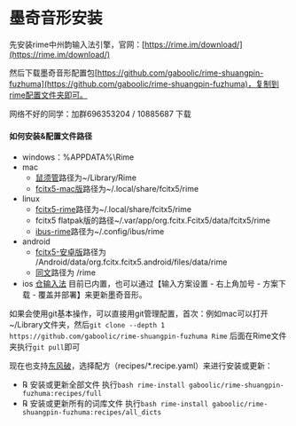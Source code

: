 # 墨奇音形安装

先安装rime中州韵输入法引擎，官网：[https://rime.im/download/](https://rime.im/download/)

然后下载墨奇音形配置包[https://github.com/gaboolic/rime-shuangpin-fuzhuma](https://github.com/gaboolic/rime-shuangpin-fuzhuma)，复制到rime配置文件夹即可。

网络不好的同学：加群696353204 / 10885687 下载

#### 如何安装&配置文件路径

* windows：%APPDATA%\Rime
* mac
  * [鼠须管](https://github.com/rime/squirrel)路径为\~/Library/Rime
  * [fcitx5-mac版](https://github.com/fcitx-contrib/fcitx5-macos)路径为\~/.local/share/fcitx5/rime
* linux
  * [fcitx5-rime](https://github.com/fcitx/fcitx5-rime)路径为\~/.local/share/fcitx5/rime
  * fcitx5 flatpak版的路径\~/.var/app/org.fcitx.Fcitx5/data/fcitx5/rime
  * [ibus-rime](https://github.com/rime/ibus-rime)路径为\~/.config/ibus/rime
* android
  * [fcitx5-安卓版](https://github.com/fcitx5-android/fcitx5-android)路径为 /Android/data/org.fcitx.fcitx5.android/files/data/rime
  * [同文](https://github.com/osfans/trime)路径为 /rime
* ios [仓输入法](https://github.com/imfuxiao/Hamster) 目前已内置，也可以通过【输入方案设置 - 右上角加号 - 方案下载 - 覆盖并部署】来更新墨奇音形。

如果会使用git基本操作，可以直接用git管理配置，首次：例如mac可以打开\~/Library文件夹，然后`git clone --depth 1 https://github.com/gaboolic/rime-shuangpin-fuzhuma Rime` 后面在Rime文件夹执行`git pull`即可

现在也支持[东风破](https://github.com/rime/plum)，选择配方（recipes/\*.recipe.yaml）来进行安装或更新：

* ℞ 安装或更新全部文件 执行`bash rime-install gaboolic/rime-shuangpin-fuzhuma:recipes/full`
* ℞ 安装或更新所有的词库文件 执行`bash rime-install gaboolic/rime-shuangpin-fuzhuma:recipes/all_dicts`
